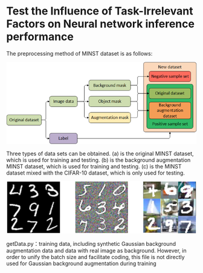 # Test the Influence of Task-Irrelevant Factors on Neural network inference performance

The preprocessing method of MINST dataset is as follows:

![DatasetPreprocessing](DatasetPreprocessing.png)

Three types of data sets can be obtained. (a) is the
original MINST dataset, which is used for training and testing. (b) is
the background augmentation MINST dataset, which is used for training
and testing. (c) is the MINST dataset mixed with the CIFAR-10 dataset,
which is only used for testing.

![ThreeTypes](ThreeTypes.png)


getData.py：training data, including synthetic Gaussian 
background augmentation data and data with real image as background. 
However, in order to unify the batch size and facilitate coding, 
this file is not directly used for Gaussian background augmentation 
during training